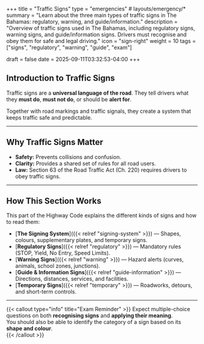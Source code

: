 +++
title = "Traffic Signs"
type = "emergencies"           # layouts/emergency/*
summary = "Learn about the three main types of traffic signs in The Bahamas: regulatory, warning, and guide/information."
description = "Overview of traffic signs used in The Bahamas, including regulatory signs, warning signs, and guide/information signs. Drivers must recognise and obey them for safe and legal driving."
icon = "sign-right"
weight = 10
tags = ["signs", "regulatory", "warning", "guide", "exam"]

draft = false
date = 2025-09-11T03:32:53-04:00
+++

## Introduction to Traffic Signs

Traffic signs are a **universal language of the road**. They tell drivers what they **must do**, **must not do**, or should be **alert for**.

Together with road markings and traffic signals, they create a system that keeps traffic safe and predictable.

---

## Why Traffic Signs Matter

- **Safety:** Prevents collisions and confusion.  
- **Clarity:** Provides a shared set of rules for all road users.  
- **Law:** Section 63 of the Road Traffic Act (Ch. 220) requires drivers to obey traffic signs.  

---

## How This Section Works

This part of the Highway Code explains the different kinds of signs and how to read them:

- [**The Signing System**]({{< relref "signing-system" >}}) — Shapes, colours, supplementary plates, and temporary signs.  
- [**Regulatory Signs**]({{< relref "regulatory" >}}) — Mandatory rules (STOP, Yield, No Entry, Speed Limits).  
- [**Warning Signs**]({{< relref "warning" >}}) — Hazard alerts (curves, animals, school zones, junctions).  
- [**Guide & Information Signs**]({{< relref "guide-information" >}}) — Directions, distances, services, and facilities.  
- [**Temporary Signs**]({{< relref "temporary" >}}) — Roadworks, detours, and short-term controls.  

---

{{< callout type="info" title="Exam Reminder" >}}
Expect multiple-choice questions on both **recognising signs** and **applying their meaning**.  
You should also be able to identify the category of a sign based on its **shape and colour**.  
{{< /callout >}}